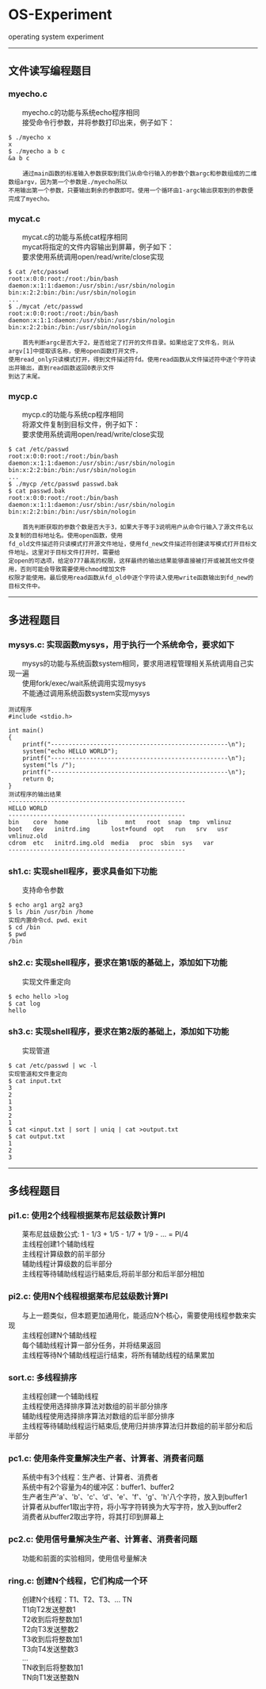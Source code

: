 # OS-Experiment
operating system experiment
****
## 文件读写编程题目
### myecho.c
&emsp;&emsp;myecho.c的功能与系统echo程序相同<br>
&emsp;&emsp;接受命令行参数，并将参数打印出来，例子如下：<br>
```
$ ./myecho x
x
$ ./myecho a b c
&a b c
```
```
    通过main函数的标准输入参数获取到我们从命令行输入的参数个数argc和参数组成的二维数组argv，因为第一个参数是./myecho所以
不用输出第一个参数，只要输出剩余的参数即可。使用一个循环由1-argc输出获取到的参数便完成了myecho。
```
### mycat.c
&emsp;&emsp;mycat.c的功能与系统cat程序相同<br>
&emsp;&emsp;mycat将指定的文件内容输出到屏幕，例子如下：<br>
&emsp;&emsp;要求使用系统调用open/read/write/close实现<br>
```
$ cat /etc/passwd 
root:x:0:0:root:/root:/bin/bash
daemon:x:1:1:daemon:/usr/sbin:/usr/sbin/nologin
bin:x:2:2:bin:/bin:/usr/sbin/nologin
...
$ ./mycat /etc/passwd 
root:x:0:0:root:/root:/bin/bash
daemon:x:1:1:daemon:/usr/sbin:/usr/sbin/nologin
bin:x:2:2:bin:/bin:/usr/sbin/nologin
```
```
    首先判断argc是否大于2，是否给定了打开的文件目录。如果给定了文件名，则从argv[1]中提取该名称，使用open函数打开文件，
使用read_only只读模式打开，得到文件描述符fd。使用read函数从文件描述符中逐个字符读出并输出，直到read函数返回0表示文件
到达了末尾。
```
### mycp.c
&emsp;&emsp;mycp.c的功能与系统cp程序相同<br>
&emsp;&emsp;将源文件复制到目标文件，例子如下：<br>
&emsp;&emsp;要求使用系统调用open/read/write/close实现<br>
```
$ cat /etc/passwd
root:x:0:0:root:/root:/bin/bash
daemon:x:1:1:daemon:/usr/sbin:/usr/sbin/nologin
bin:x:2:2:bin:/bin:/usr/sbin/nologin
...
$ ./mycp /etc/passwd passwd.bak 
$ cat passwd.bak
root:x:0:0:root:/root:/bin/bash
daemon:x:1:1:daemon:/usr/sbin:/usr/sbin/nologin
bin:x:2:2:bin:/bin:/usr/sbin/nologin
```
```
    首先判断获取的参数个数是否大于3，如果大于等于3说明用户从命令行输入了源文件名以及复制的目标地址名。使用open函数，使用
fd_old文件描述符只读模式打开源文件地址，使用fd_new文件描述符创建读写模式打开目标文件地址。这里对于目标文件打开时，需要给
定open的可选项，给定0777最高的权限，这样最终的输出结果能够直接被打开或被其他文件使用，否则可能会导致需要使用chmod增加文件
权限才能使用。最后使用read函数从fd_old中逐个字符读入使用write函数输出到fd_new的目标文件中。
```
****
## 多进程题目
### mysys.c: 实现函数mysys，用于执行一个系统命令，要求如下
&emsp;&emsp;mysys的功能与系统函数system相同，要求用进程管理相关系统调用自己实现一遍<br>
&emsp;&emsp;使用fork/exec/wait系统调用实现mysys<br>
&emsp;&emsp;不能通过调用系统函数system实现mysys<br>
```
测试程序
#include <stdio.h>

int main()
{
    printf("--------------------------------------------------\n");
    system("echo HELLO WORLD");
    printf("--------------------------------------------------\n");
    system("ls /");
    printf("--------------------------------------------------\n");
    return 0;
}
测试程序的输出结果
--------------------------------------------------
HELLO WORLD
--------------------------------------------------
bin    core  home	     lib	 mnt   root  snap  tmp	vmlinuz
boot   dev   initrd.img      lost+found  opt   run   srv   usr	vmlinuz.old
cdrom  etc   initrd.img.old  media	 proc  sbin  sys   var
--------------------------------------------------
```
### sh1.c: 实现shell程序，要求具备如下功能
&emsp;&emsp;支持命令参数
```
$ echo arg1 arg2 arg3
$ ls /bin /usr/bin /home
实现内置命令cd、pwd、exit
$ cd /bin
$ pwd
/bin
```
### sh2.c: 实现shell程序，要求在第1版的基础上，添加如下功能
&emsp;&emsp;实现文件重定向
```
$ echo hello >log
$ cat log
hello
```
### sh3.c: 实现shell程序，要求在第2版的基础上，添加如下功能
&emsp;&emsp;实现管道
```
$ cat /etc/passwd | wc -l
实现管道和文件重定向
$ cat input.txt
3
2
1
3
2
1
$ cat <input.txt | sort | uniq | cat >output.txt
$ cat output.txt
1
2
3
```
****
## 多线程题目
### pi1.c: 使用2个线程根据莱布尼兹级数计算PI
&emsp;&emsp;莱布尼兹级数公式: 1 - 1/3 + 1/5 - 1/7 + 1/9 - ... = PI/4<br>
&emsp;&emsp;主线程创建1个辅助线程<br>
&emsp;&emsp;主线程计算级数的前半部分<br>
&emsp;&emsp;辅助线程计算级数的后半部分<br>
&emsp;&emsp;主线程等待辅助线程运行結束后,将前半部分和后半部分相加<br>
### pi2.c: 使用N个线程根据莱布尼兹级数计算PI
&emsp;&emsp;与上一题类似，但本题更加通用化，能适应N个核心，需要使用线程参数来实现<br>
&emsp;&emsp;主线程创建N个辅助线程<br>
&emsp;&emsp;每个辅助线程计算一部分任务，并将结果返回<br>
&emsp;&emsp;主线程等待N个辅助线程运行结束，将所有辅助线程的结果累加<br>
### sort.c: 多线程排序
&emsp;&emsp;主线程创建一个辅助线程<br>
&emsp;&emsp;主线程使用选择排序算法对数组的前半部分排序<br>
&emsp;&emsp;辅助线程使用选择排序算法对数组的后半部分排序<br>
&emsp;&emsp;主线程等待辅助线程运行結束后,使用归并排序算法归并数组的前半部分和后半部分<br>
### pc1.c: 使用条件变量解决生产者、计算者、消费者问题
&emsp;&emsp;系统中有3个线程：生产者、计算者、消费者<br>
&emsp;&emsp;系统中有2个容量为4的缓冲区：buffer1、buffer2<br>
&emsp;&emsp;生产者生产'a'、'b'、'c'、‘d'、'e'、'f'、'g'、'h'八个字符，放入到buffer1<br>
&emsp;&emsp;计算者从buffer1取出字符，将小写字符转换为大写字符，放入到buffer2<br>
&emsp;&emsp;消费者从buffer2取出字符，将其打印到屏幕上<br>
### pc2.c: 使用信号量解决生产者、计算者、消费者问题
&emsp;&emsp;功能和前面的实验相同，使用信号量解决<br>
### ring.c: 创建N个线程，它们构成一个环
&emsp;&emsp;创建N个线程：T1、T2、T3、… TN<br>
&emsp;&emsp;T1向T2发送整数1<br>
&emsp;&emsp;T2收到后将整数加1<br>
&emsp;&emsp;T2向T3发送整数2<br>
&emsp;&emsp;T3收到后将整数加1<br>
&emsp;&emsp;T3向T4发送整数3<br>
&emsp;&emsp;…<br>
&emsp;&emsp;TN收到后将整数加1<br>
&emsp;&emsp;TN向T1发送整数N<br>
